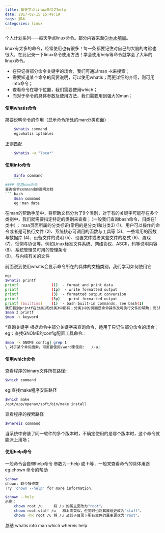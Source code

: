 ```yaml
---
title: 每天学点linux命令之help
date: 2017-02-15 15:49:19
tags: 脚本
categories: linux
---
```

个人计划系列----每天学点linux命令。部分内容来至[Github项目](https://github.com/me115/linuxtools_rst)。

linux有太多的命令，经常使用也有很多！每一条都要记住对自己的大脑的考验也很大，在此记录一下linux命令使用方法！学会使用help等命令就学会了大半的linux命令。
- 在只记得部分命令关键字的场合，我们可通过man -k来搜索；
- 需要知道某个命令的简要说明，可以使用whatis；而更详细的介绍，则可用info命令；
- 查看命令在哪个位置，我们需要使用which；
- 而对于命令的具体参数及使用方法，我们需要用到强大的man；

<!--more-->

#### 使用whatis命令
简要说明命令的作用（显示命令所处的man分类页面）
``` bash
    $whatis command
    eg:whatis iptables
```
正则匹配
``` bash
	$whatis -w "loca*"
```

#### 使用info命令
``` bash
	$info command  
	```
#### 使用man命令
查询命令command的说明文档
``` bash
	$man command
	eg：man date
```
在man的帮助手册中，将帮助文档分为了9个类别，对于有的关键字可能存在多个类别中，我们就需要指定特定的类别来查看；（一般我们查询bash命令，归类在1类中）；
man页面所属的分类标识(常用的是分类1和分类3) 
	(1)、用户可以操作的命令或者是可执行文件 
	(2)、系统核心可调用的函数与工具等
	(3)、一些常用的函数与数据库 
	(4)、设备文件的说明 
	(5)、设置文件或者某些文件的格式 
	(6)、游戏  
	(7)、惯例与协议等。例如Linux标准文件系统、网络协议、ASCⅡ，码等说明内容  
	(8)、系统管理员可用的管理条令  
	(9)、与内核有关的文件 
 

前面说到使用whatis会显示命令所在的具体的文档类别，我们学习如何使用它 
``` bash
eg:
$whatis printf  
printf               (1)  - format and print data  
printf               (1p)  - write formatted output  
printf               (3)  - formatted output conversion  
printf               (3p)  - print formatted output  
printf [builtins]    (1)  - bash built-in commands, see bash(1)  
我们看到printf在分类1和分类3中都有；分类1中的页面是命令操作及可执行文件的帮助；而3是常用函数库说明；如果我们想看的是C语言中printf的用法，可以指定查看分类3的帮助：
$man 3 printf
$man -k keyword
```
\*查询关键字
根据命令中部分关键字来查询命令，适用于只记住部分命令的场合；
eg：查找GNOME的config配置工具命令::
``` bash
$man -k GNOME config| grep 1  
\_对于某个单词搜索，可直接使用/word来使用:   /-a;  
```
#### 使用which命令
查看程序的binary文件所在路径::
``` bash
$which command  
```	
eg:查找make程序安装路径

``` bash
$which make
/opt/app/openav/soft/bin/make install
```
查看程序的搜索路径
``` bash
$whereis command
```
当系统中安装了同一软件的多个版本时，不确定使用的是哪个版本时，这个命令就能派上用场；
#### 使用help命令
一般命令会自带help命令 参数为—help 或-h等，一般来查看命令的具体用途
	eg:chown 命令的帮助
	
``` bash
$chown
chown: 缺少操作数
Try 'chown --help' for more information.
```	
``` bash
$chown --help
示例：
	chown root /u     将 /u 的属主更改为"root"。
	chown root:staff /u   和上面类似，但同时也将其属组更改为"staff"。
	chown -hR root /u 将 /u 及其子目录下所有文件的属主更改为"root"。
``` 
总结
whatis info man which whereis help
